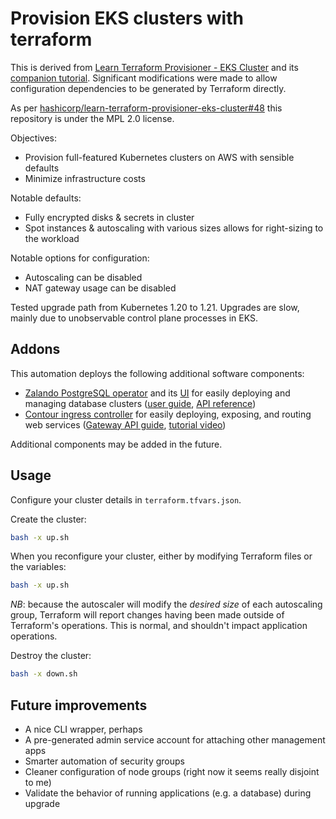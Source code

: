 # Provision EKS clusters with terraform

This is derived from [Learn Terraform Provisioner - EKS Cluster][learn-terraform-eks] and its [companion tutorial][companion].
Significant modifications were made to allow configuration dependencies to be generated by Terraform directly.

As per [hashicorp/learn-terraform-provisioner-eks-cluster#48](https://github.com/hashicorp/learn-terraform-provision-eks-cluster/issues/48) this repository is under the MPL 2.0 license.

Objectives:
- Provision full-featured Kubernetes clusters on AWS with sensible defaults
- Minimize infrastructure costs

Notable defaults:
* Fully encrypted disks & secrets in cluster
* Spot instances & autoscaling with various sizes allows for right-sizing to the workload

Notable options for configuration:
* Autoscaling can be disabled
* NAT gateway usage can be disabled

Tested upgrade path from Kubernetes 1.20 to 1.21.
Upgrades are slow, mainly due to unobservable control plane processes in EKS.

## Addons

This automation deploys the following additional software components:

* [Zalando PostgreSQL operator][zalando-pgsql-operator] and its [UI][zalando-ui] for easily deploying and managing database clusters ([user guide][zalando-user-guide], [API reference][zalando-reference])
* [Contour ingress controller][projcontour] for easily deploying, exposing, and routing web services ([Gateway API guide][contour-gateway-api], [tutorial video][contour-101-howto-vid])


Additional components may be added in the future.

## Usage

Configure your cluster details in `terraform.tfvars.json`.

Create the cluster:

```bash
bash -x up.sh
```

When you reconfigure your cluster, either by modifying Terraform files or the variables:

```bash
bash -x up.sh
```

*NB*: because the autoscaler will modify the _desired size_ of each autoscaling group, Terraform will report changes having been made outside of Terraform's operations. 
This is normal, and shouldn't impact application operations.

Destroy the cluster:

```bash
bash -x down.sh
```

## Future improvements

- A nice CLI wrapper, perhaps
- A pre-generated admin service account for attaching other management apps
- Smarter automation of security groups
- Cleaner configuration of node groups (right now it seems really disjoint to me)
- Validate the behavior of running applications (e.g. a database) during upgrade

[learn-terraform-eks]: https://github.com/hashicorp/learn-terraform-provision-eks-cluster "learn-terraform-provisioner-eks-cluster"
[companion]: https://learn.hashicorp.com/terraform/kubernetes/provision-eks-cluster "Provision an EKS Cluster learn guide"
[zalando-pgsql-operator]: https://github.com/zalando/postgres-operator
[zalando-ui]: https://github.com/zalando/postgres-operator/blob/master/docs/operator-ui.md
[zalando-user-guide]: https://github.com/zalando/postgres-operator/blob/master/docs/user.md
[zalando-reference]: https://github.com/zalando/postgres-operator/blob/master/docs/reference/cluster_manifest.md
[contour-101-howto-vid]: https://www.youtube.com/watch?v=xUJbTnN3Dmw
[projcontour]: https://projectcontour.io
[contour-gateway-api]: https://projectcontour.io/guides/gateway-api/
